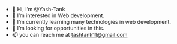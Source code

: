 - 👋 Hi, I’m @Yash-Tank
- 👀 I’m interested in Web development.
- 🌱 I’m currently learning many technologies in web development.
- 💞️ I’m looking for opportunities in this.
- 📫 you can reach me at tashtank11@gmail.com

<!---
Yash-Tank/Yash-Tank is a ✨ special ✨ repository because its `README.md` (this file) appears on your GitHub profile.
You can click the Preview link to take a look at your changes.
--->
